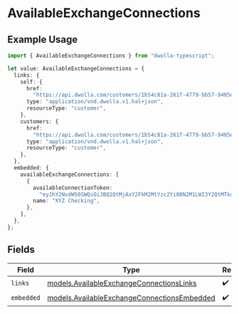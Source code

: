 # AvailableExchangeConnections

## Example Usage

```typescript
import { AvailableExchangeConnections } from "dwolla-typescript";

let value: AvailableExchangeConnections = {
  links: {
    self: {
      href:
        "https://api.dwolla.com/customers/1b54c81a-261f-4779-bb57-9405e6e00694/available-exchange-connections",
      type: "application/vnd.dwolla.v1.hal+json",
      resourceType: "customer",
    },
    customers: {
      href:
        "https://api.dwolla.com/customers/1b54c81a-261f-4779-bb57-9405e6e00694",
      type: "application/vnd.dwolla.v1.hal+json",
      resourceType: "customer",
    },
  },
  embedded: {
    availableExchangeConnections: [
      {
        availableConnectionToken:
          "eyJhY2NvdW50SWQiOiJBQ1QtMjAxY2FkM2MtYzc2Yi00N2M1LWI3Y2QtMTkxY2FhNzdlZWM5IiwibWVtYmVySWQiOiJNQlItZGNjZWY0ZWMtOGM4MC00NTlmLTlhMGItMTc1ZTA0OTJmZWIzIn0=",
        name: "XYZ Checking",
      },
    ],
  },
};
```

## Fields

| Field                                                                                            | Type                                                                                             | Required                                                                                         | Description                                                                                      |
| ------------------------------------------------------------------------------------------------ | ------------------------------------------------------------------------------------------------ | ------------------------------------------------------------------------------------------------ | ------------------------------------------------------------------------------------------------ |
| `links`                                                                                          | [models.AvailableExchangeConnectionsLinks](../models/availableexchangeconnectionslinks.md)       | :heavy_check_mark:                                                                               | N/A                                                                                              |
| `embedded`                                                                                       | [models.AvailableExchangeConnectionsEmbedded](../models/availableexchangeconnectionsembedded.md) | :heavy_check_mark:                                                                               | N/A                                                                                              |